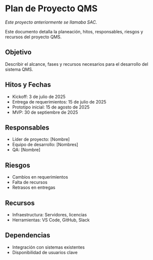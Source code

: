 # Plan de Proyecto QMS

_Este proyecto anteriormente se llamaba SAC._

Este documento detalla la planeación, hitos, responsables, riesgos y recursos del proyecto QMS.

## Objetivo

Describir el alcance, fases y recursos necesarios para el desarrollo del sistema QMS.

## Hitos y Fechas

- Kickoff: 3 de julio de 2025
- Entrega de requerimientos: 15 de julio de 2025
- Prototipo inicial: 15 de agosto de 2025
- MVP: 30 de septiembre de 2025

## Responsables

- Líder de proyecto: [Nombre]
- Equipo de desarrollo: [Nombres]
- QA: [Nombre]

## Riesgos

- Cambios en requerimientos
- Falta de recursos
- Retrasos en entregas

## Recursos

- Infraestructura: Servidores, licencias
- Herramientas: VS Code, GitHub, Slack

## Dependencias

- Integración con sistemas existentes
- Disponibilidad de usuarios clave
